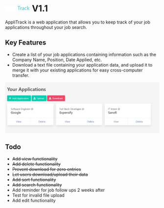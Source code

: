 # ![AppliTrack](images/logo.png) V1.1

AppliTrack is a web application that allows you to keep track of your job applications throughout your job search.

## Key Features

- Create a list of your job applications containing information such as the Company Name, Position, Date Applied, etc.
- Download a text file containing your application data, and upload it to merge it with your existing applications for easy cross-computer transfer.

![applications screenshot](images/applications.jpg)

## Todo

- ~~Add view functionality~~
- ~~Add delete functionality~~
- ~~Prevent download for zero entries~~
- ~~Let users download/upload their data~~
- ~~Add sort functionality~~
- ~~Add search functionality~~
- Add reminder for job follow ups 2 weeks after
- Test for invalid file upload
- Add edit functionality

